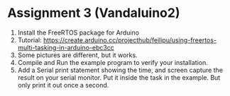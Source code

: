 # Assignment 3 (Vandaluino2)

1. Install the FreeRTOS package for Arduino
2. Tutorial: <https://create.arduino.cc/projecthub/feilipu/using-freertos-multi-tasking-in-arduino-ebc3cc>
3. Some pictures are different, but it works.
4. Compile and Run the example program to verify your installation.
5. Add a Serial print statement showing the time, and screen capture the result on your serial monitor.   Put it inside the task in the example.   But only print it out once a second.